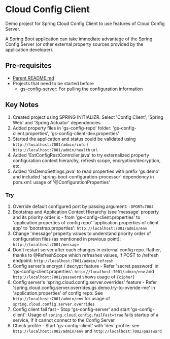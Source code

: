# Cloud Config Client

Demo project for Spring Cloud Config Client to use features of Cloud Config Server.

A Spring Boot application can take immediate advantage of the Spring Config Server (or other external property sources provided by the application developer).

## Pre-requisites

* [Parent README.md](../README.md)
* Projects that need to be started before
	- [gs-config-server](../gs-config-server/README.md): For pulling the configuration information

## Key Notes

1. Created project using SPRING INITIALIZR. Select 'Config Client', 'Spring Web' and 'Spring Actuator' dependencies.
2. Added property files in 'gs-config-repo' folder: 'gs-config-client.properties', 'gs-config-client-dev.properties'
3. Started the application and status could be validated using `http://localhost:7001/admin/info` / `http://localhost:7001/admin/health` url.
4. Added 'ExtConfigRestController.java' to try externalized property configuration context hierarchy, refresh scope, encryption/decryption, etc.
5. Added 'GsDemoSettings.java' to read properties with prefix 'gs.demo' and included 'spring-boot-configuration-processor' dependency in pom.xml: usage of '@ConfigurationProperties'

### Try
1. Override default configured port by passing argument: `-DPORT=7004`
2. Bootstrap and Application Context Hierarchy (see 'message' property and its priority order is - from 'gs-config-client.properties' to 'application.properties of config repo' 'application.properties of client app' to 'bootstrap.properties': `http://localhost:7001/admin/env` 
3. Change 'message' property values to understand priority order of configuration files (as mentioned in previous point): `http://localhost:7001/message`	
4. Don't restart server after each changes in external config repo. Rather, thanks to @RefreshScope which refreshes values, if POST to /refresh endpoint: `http://localhost:7001/admin/refresh`
5. Config server's encrypt / decrypt feature - Refer 'secret.password' in 'gs-config-client.properties': `http://localhost:7001/admin/env` and `http://localhost:7001/password` shows usage of `{cipher}`
6. Config server's 'spring.cloud.config.server.overrides' feature - Refer 'spring.cloud.config.server.overrides.gs.demo.try-to-overide-me' in 'application.properties' of config repo: See `http://localhost:7001/admin/env` for usage of `spring.cloud.config.server.overrides`
7. Config client fail fast - Stop 'gs-config-server' and start 'gs-config-client': Usage of `spring.cloud.config.failFast=true` fails startup of a service, if it cannot connect to the Config Server
8. Check profile - Start 'gs-config-client' with 'dev' profile: see `http://localhost:7002/admin/env` and `http://localhost:7002/password`